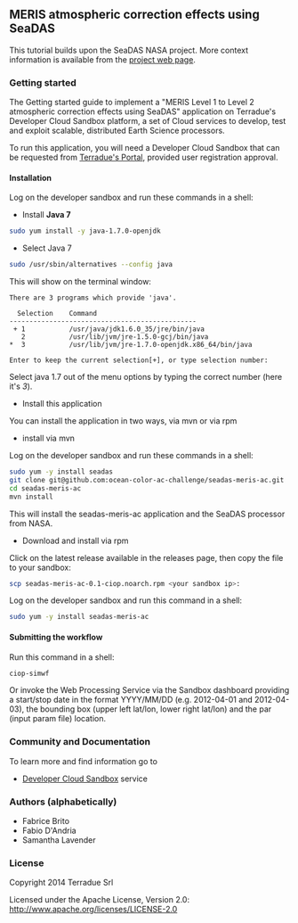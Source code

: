 ## MERIS atmospheric correction effects using SeaDAS

This tutorial builds upon the SeaDAS NASA project. More context information is available from the [project web page](http://seadas.gsfc.nasa.gov).

### Getting started

The Getting started guide to implement a "MERIS Level 1 to Level 2 atmospheric correction effects using SeaDAS" application on Terradue's Developer Cloud Sandbox platform, a set of Cloud services to develop, test and exploit scalable, distributed Earth Science processors.

To run this application, you will need a Developer Cloud Sandbox that can be requested from [Terradue's Portal](http://www.terradue.com/partners), provided user registration approval. 

#### Installation

Log on the developer sandbox and run these commands in a shell:

* Install **Java 7**

```bash
sudo yum install -y java-1.7.0-openjdk
```

* Select Java 7

```bash
sudo /usr/sbin/alternatives --config java
```
This will show on the terminal window:

```
There are 3 programs which provide 'java'.

  Selection    Command
-----------------------------------------------
 + 1           /usr/java/jdk1.6.0_35/jre/bin/java
   2           /usr/lib/jvm/jre-1.5.0-gcj/bin/java
*  3           /usr/lib/jvm/jre-1.7.0-openjdk.x86_64/bin/java

Enter to keep the current selection[+], or type selection number:
```

Select java 1.7 out of the menu options by typing the correct number (here it's *3*).

* Install this application

You can install the application in two ways, via mvn or via rpm

* install via mvn

Log on the developer sandbox and run these commands in a shell:

```bash
sudo yum -y install seadas
git clone git@github.com:ocean-color-ac-challenge/seadas-meris-ac.git
cd seadas-meris-ac
mvn install
```

This will install the seadas-meris-ac application and the SeaDAS processor from NASA.

* Download and install via rpm

Click on the latest release available in the releases page, then copy the file to your sandbox:

```bash
scp seadas-meris-ac-0.1-ciop.noarch.rpm <your sandbox ip>:
```
Log on the developer sandbox and run this command in a shell:

```bash
sudo yum -y install seadas-meris-ac
```

#### Submitting the workflow

Run this command in a shell:

```bash
ciop-simwf
```

Or invoke the Web Processing Service via the Sandbox dashboard providing a start/stop date in the format YYYY/MM/DD (e.g. 2012-04-01 and 2012-04-03), the bounding box (upper left lat/lon, lower right lat/lon) and the par (input param file) location.

### Community and Documentation

To learn more and find information go to 

* [Developer Cloud Sandbox](http://docs.terradue.com/developer-sandbox) service 

### Authors (alphabetically)

* Fabrice Brito
* Fabio D'Andria
* Samantha Lavender 
 
### License

Copyright 2014 Terradue Srl

Licensed under the Apache License, Version 2.0: http://www.apache.org/licenses/LICENSE-2.0
